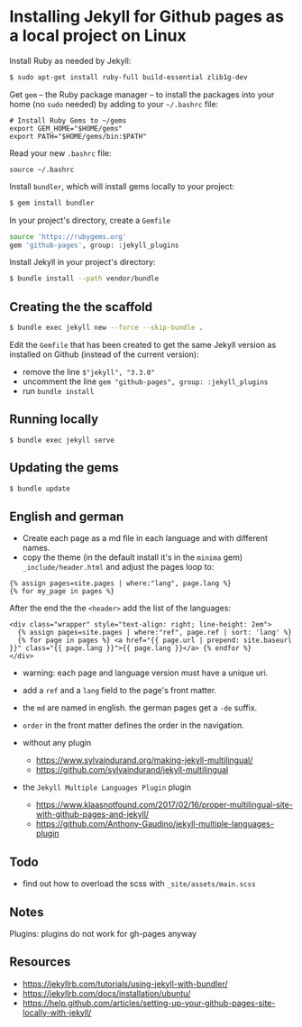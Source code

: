 # Installing Jekyll for Github pages as a local project on Linux

Install Ruby as needed by Jekyll:

```sh
$ sudo apt-get install ruby-full build-essential zlib1g-dev
```

Get `gem` – the Ruby package manager – to install the packages into your home (no `sudo` needed) by adding to your `~/.bashrc` file:

```
# Install Ruby Gems to ~/gems
export GEM_HOME="$HOME/gems"
export PATH="$HOME/gems/bin:$PATH"
```

Read your new `.bashrc` file:

```
source ~/.bashrc
```

Install `bundler`, which will install gems locally to your project:

```sh
$ gem install bundler
```

In your project's directory, create a `Gemfile`

```sh
source 'https://rubygems.org'
gem 'github-pages', group: :jekyll_plugins
```

Install Jekyll in your project's directory:

```sh
$ bundle install --path vendor/bundle
```

## Creating the the scaffold

```sh
$ bundle exec jekyll new --force --skip-bundle .
```

Edit the `Gemfile` that has been created to get the same Jekyll version as installed on Github (instead of the current version):

- remove the line `$"jekyll", "3.3.0"`
- uncomment the line `gem "github-pages", group: :jekyll_plugins`
- run `bundle install`

## Running locally


```
$ bundle exec jekyll serve
```

## Updating the gems

```sh
$ bundle update
```

## English and german

- Create each page as a md file in each language and with different names.
- copy the theme (in the default install it's in the `minima` gem) `_include/header.html` and adjust the pages loop to:

```
{% assign pages=site.pages | where:"lang", page.lang %}
{% for my_page in pages %}
```

After the end the the `<header>` add the list of the languages:

```
<div class="wrapper" style="text-align: right; line-height: 2em">
  {% assign pages=site.pages | where:"ref", page.ref | sort: 'lang' %}
  {% for page in pages %} <a href="{{ page.url | prepend: site.baseurl }}" class="{{ page.lang }}">{{ page.lang }}</a> {% endfor %}
</div>
```
- warning: each page and language version must have a unique uri.
- add a `ref` and a `lang` field to the page's front matter.
- the `md` are named in english. the german pages get a `-de` suffix.
- `order` in the front matter defines the order in the navigation.

- without any plugin
  - https://www.sylvaindurand.org/making-jekyll-multilingual/
  - https://github.com/sylvaindurand/jekyll-multilingual
- the `Jekyll Multiple Languages Plugin` plugin
  - <https://www.klaasnotfound.com/2017/02/16/proper-multilingual-site-with-github-pages-and-jekyll/>
  - <https://github.com/Anthony-Gaudino/jekyll-multiple-languages-plugin>


## Todo

- find out how to overload the scss with `_site/assets/main.scss` 

## Notes

Plugins: plugins do not work for gh-pages anyway

##  Resources

- https://jekyllrb.com/tutorials/using-jekyll-with-bundler/
- https://jekyllrb.com/docs/installation/ubuntu/
- https://help.github.com/articles/setting-up-your-github-pages-site-locally-with-jekyll/

